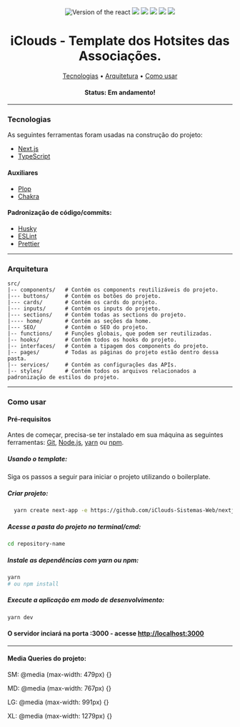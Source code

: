 <div align="center">
  <img src="https://img.shields.io/static/v1?label=Next&message=12.1.6&color=#4cb5f1%3CCOLOR%3E&style=plastic%3CSTYLE%3E&logo=react%3CLOGO%3E" alt="Version of the react" />

  <img src="https://img.shields.io/static/v1?label=React&message=18.1.0&color=#4cb5f1%3CCOLOR%3E&style=plastic%3CSTYLE%3E&logo=react%3CLOGO%3E" />

  <img src="https://img.shields.io/static/v1?label=TypeScript&message=4.6.4&color=#4cb5f1%3CCOLOR%3E&style=plastic%3CSTYLE%3E&logo=react%3CLOGO%3E" />

  <img src="https://img.shields.io/static/v1?label=Chakra-ui&message=1.8.8&color=#4cb5f1%3CCOLOR%3E&style=plastic%3CSTYLE%3E&logo=react%3CLOGO%3E" />

  <img src="https://img.shields.io/static/v1?label=Plop&message=3.1.0&color=#4cb5f1%3CCOLOR%3E&style=plastic%3CSTYLE%3E&logo=react%3CLOGO%3E" />

  <img src="https://img.shields.io/static/v1?label=Husky&message=7.0.4&color=#4cb5f1%3CCOLOR%3E&style=plastic%3CSTYLE%3E&logo=react%3CLOGO%3E" />
</div>

<h1 align="center">iClouds - Template dos Hotsites das Associações.</h1>

<p align="center">
 <a href="#tecnologias">Tecnologias</a> •
 <a href="#arquitetura">Arquitetura</a> •
 <a href="#como-usar">Como usar</a>
</p>

<h4 align="center">
	 Status: Em andamento!
</h4>

---

### Tecnologias

As seguintes ferramentas foram usadas na construção do projeto:

- [Next.js](https://nextjs.org/)
- [TypeScript](https://www.typescriptlang.org/)

#### Auxiliares
- [Plop](https://plopjs.com/)
- [Chakra](https://chakra-ui.com/)

#### Padronização de código/commits:
- [Husky](https://typicode.github.io/husky/#/)
- [ESLint](https://eslint.org/)
- [Prettier](https://prettier.io/)

---

### Arquitetura
```shell
src/
|-- components/   # Contém os components reutilizáveis do projeto.
|--- buttons/     # Contém os botões do projeto.
|--- cards/       # Contém os cards do projeto.
|--- inputs/      # Contém os inputs do projeto.
|--- sections/    # Contém todas as sections do projeto.
|---- home/       # Contém as seções da home.
|--- SEO/         # Contém o SEO do projeto.
|-- functions/    # Funções globais, que podem ser reutilizadas.
|-- hooks/        # Contém todos os hooks do projeto.
|-- interfaces/   # Contém a tipagem dos components do projeto.
|-- pages/        # Todas as páginas do projeto estão dentro dessa pasta.
|-- services/     # Contém as configurações das APIs.
|-- styles/       # Contém todos os arquivos relacionados a padronização de estilos do projeto.

```

---

### Como usar
#### Pré-requisitos

Antes de começar, precisa-se ter instalado em sua máquina as seguintes ferramentas:
[Git](https://git-scm.com), [Node.js](https://nodejs.org/en/), [yarn](https://yarnpkg.com/) ou [npm](https://www.npmjs.com/package/npm).

##### Usando o template:
Siga os passos a seguir para iniciar o projeto utilizando o boilerplate.

##### Criar projeto:
```bash
  yarn create next-app -e https://github.com/iClouds-Sistemas-Web/nextjs-typescript-boilerplate-iclouds
```
##### Acesse a pasta do projeto no terminal/cmd:
```bash
cd repository-name
```
##### Instale as dependências com yarn ou npm:
```bash
yarn
# ou npm install
```
##### Execute a aplicação em modo de desenvolvimento:
```bash
yarn dev
```
#### O servidor inciará na porta :3000 - acesse <http://localhost:3000>

---

#### Media Queries do projeto:

SM:
@media (max-width: 479px) {}

MD:
@media (max-width: 767px) {}

LG:
@media (max-width: 991px) {}

XL:
@media (max-width: 1279px) {}
